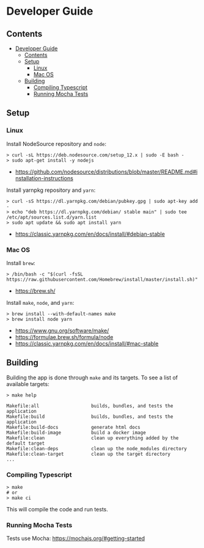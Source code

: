 # Developer Guide

## Contents

- [Developer Guide](#developer-guide)
  - [Contents](#contents)
  - [Setup](#setup)
    - [Linux](#linux)
    - [Mac OS](#mac-os)
  - [Building](#building)
    - [Compiling Typescript](#compiling-typescript)
    - [Running Mocha Tests](#running-mocha-tests)

## Setup

### Linux

Install NodeSource repository and `node`:

```shell
> curl -sL https://deb.nodesource.com/setup_12.x | sudo -E bash -
> sudo apt-get install -y nodejs
```

- https://github.com/nodesource/distributions/blob/master/README.md#installation-instructions

Install yarnpkg repository and `yarn`:

```shell
> curl -sS https://dl.yarnpkg.com/debian/pubkey.gpg | sudo apt-key add -
> echo "deb https://dl.yarnpkg.com/debian/ stable main" | sudo tee /etc/apt/sources.list.d/yarn.list
> sudo apt update && sudo apt install yarn
```

- https://classic.yarnpkg.com/en/docs/install/#debian-stable

### Mac OS

Install `brew`:

```shell
> /bin/bash -c "$(curl -fsSL https://raw.githubusercontent.com/Homebrew/install/master/install.sh)"
```

- https://brew.sh/

Install `make`, `node`, and `yarn`:

```shell
> brew install --with-default-names make
> brew install node yarn
```

- https://www.gnu.org/software/make/
- https://formulae.brew.sh/formula/node
- https://classic.yarnpkg.com/en/docs/install/#mac-stable

## Building

Building the app is done through `make` and its targets. To see a list of available targets:

```shell
> make help

Makefile:all                   builds, bundles, and tests the application
Makefile:build                 builds, bundles, and tests the application
Makefile:build-docs            generate html docs
Makefile:build-image           build a docker image
Makefile:clean                 clean up everything added by the default target
Makefile:clean-deps            clean up the node_modules directory
Makefile:clean-target          clean up the target directory
...
```

### Compiling Typescript

```shell
> make
# or
> make ci
```

This will compile the code and run tests.

### Running Mocha Tests

Tests use Mocha: https://mochajs.org/#getting-started
